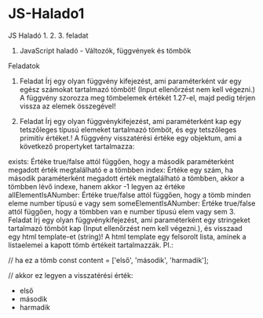 # JS-Halado1
JS Haladó 1. 2. 3. feladat

1. JavaScript haladó - Változók, függvények és tömbök

Feladatok
1. Feladat
Írj egy olyan függvény kifejezést, ami paraméterként vár egy egész számokat tartalmazó tömböt! (Input ellenőrzést nem kell végezni.)
A függvény szorozza meg tömbelemek értékét 1.27-el, majd pedig térjen vissza az elemek összegével!

2. Feladat
Írj egy olyan függvénykifejezést, ami paraméterként kap egy tetszőleges típusú elemeket tartalmazó tömböt, és egy tetszőleges primitív értéket.! A függvény visszatérési értéke egy objektum, ami a következő propertyket tartalmazza:

exists: Értéke true/false attól függően, hogy a második paraméterként megadott érték megtalálható e a tömbben
index: Értéke egy szám, ha második paraméterként megadott érték megtalálható a tömbben, akkor a tömbben lévő indexe, hanem akkor -1 legyen az értéke
allElementIsANumber: Értéke true/false attól függően, hogy a tömb minden eleme number típusú e vagy sem
someElementIsANumber: Értéke true/false attól függően, hogy a tömbben van e number típusú elem vagy sem
3. Feladat
Írj egy olyan függvénykifejezést, ami paraméterként egy stringeket tartalmazó tömböt kap  (Input ellenőrzést nem kell végezni.), és visszaad egy html template-et (string)! A html template egy felsorolt lista, aminek a listaelemei a kapott tömb értékeit tartalmazzák.
Pl.:

// ha ez a tömb
const content = ['első', 'második', 'harmadik'];

// akkor ez legyen a visszatérési érték:
<ul>
    <li>első</li>
    <li>második</li>
    <li>harmadik</li>
</ul>


